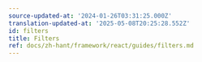 ```yaml
---
source-updated-at: '2024-01-26T03:31:25.000Z'
translation-updated-at: '2025-05-08T20:25:28.552Z'
id: filters
title: Filters
ref: docs/zh-hant/framework/react/guides/filters.md
---
```

